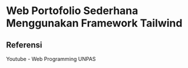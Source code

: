 # Web Portofolio Sederhana Menggunakan Framework Tailwind

## Referensi
Youtube - Web Programming UNPAS
